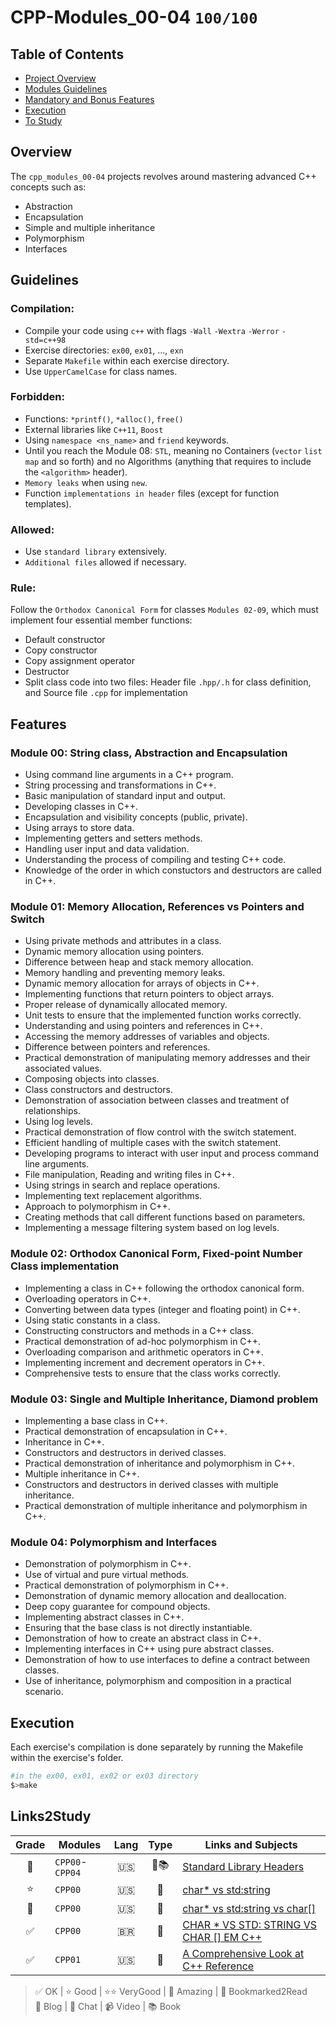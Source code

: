 # CPP-Modules_00-04 `100/100`



## Table of Contents
- [Project Overview](#overview)
- [Modules Guidelines](#guidelines)
- [Mandatory and Bonus Features](#features)
- [Execution](#execution)
- [To Study](#Links2Study)


## Overview
The `cpp_modules_00-04` projects revolves around mastering advanced C++ concepts such as:
- Abstraction
- Encapsulation
- Simple and multiple inheritance
- Polymorphism
- Interfaces

## Guidelines

### Compilation:

- Compile your code using `c++` with flags `-Wall` `-Wextra` `-Werror` `-std=c++98`
- Exercise directories: `ex00`, `ex01`, ..., `exn`
- Separate `Makefile` within each exercise directory.
- Use `UpperCamelCase` for class names.

### Forbidden:

- Functions: `*printf()`, `*alloc()`, `free()`
- External libraries like `C++11`, `Boost`
- Using `namespace <ns_name>` and `friend` keywords.
- Until you reach the Module 08: `STL`, meaning no Containers (`vector` `list` `map` and so forth) and no Algorithms (anything that requires to include the `<algorithm>` header).
- `Memory leaks` when using `new`.
- Function `implementations in header` files (except for function templates).

### Allowed:

- Use `standard library` extensively.
- `Additional files` allowed if necessary.

### Rule:
Follow the `Orthodox Canonical Form` for classes `Modules 02-09`, which must implement four essential member functions:
- Default constructor
- Copy constructor
- Copy assignment operator
- Destructor
- Split class code into two files: Header file `.hpp/.h` for class definition, and Source file `.cpp` for implementation

## Features

### Module 00: String class, Abstraction and Encapsulation

- Using command line arguments in a C++ program.
- String processing and transformations in C++.
- Basic manipulation of standard input and output.
- Developing classes in C++.
- Encapsulation and visibility concepts (public, private).
- Using arrays to store data.
- Implementing getters and setters methods.
- Handling user input and data validation.
- Understanding the process of compiling and testing C++ code.
- Knowledge of the order in which constuctors and destructors are called in C++.
  
### Module 01: Memory Allocation, References vs Pointers and Switch  

- Using private methods and attributes in a class.
- Dynamic memory allocation using pointers.
- Difference between heap and stack memory allocation.
- Memory handling and preventing memory leaks.
- Dynamic memory allocation for arrays of objects in C++.
- Implementing functions that return pointers to object arrays.
- Proper release of dynamically allocated memory.
- Unit tests to ensure that the implemented function works correctly.
- Understanding and using pointers and references in C++.
- Accessing the memory addresses of variables and objects.
- Difference between pointers and references.
- Practical demonstration of manipulating memory addresses and their associated values.
- Composing objects into classes.
- Class constructors and destructors.
- Demonstration of association between classes and treatment of relationships.
- Using log levels.
- Practical demonstration of flow control with the switch statement.
- Efficient handling of multiple cases with the switch statement.
- Developing programs to interact with user input and process command line arguments.
- File manipulation, Reading and writing files in C++.
- Using strings in search and replace operations.
- Implementing text replacement algorithms.
- Approach to polymorphism in C++.
- Creating methods that call different functions based on parameters.
- Implementing a message filtering system based on log levels.
  
### Module 02: Orthodox Canonical Form, Fixed-point Number Class implementation

- Implementing a class in C++ following the orthodox canonical form.
- Overloading operators in C++.
- Converting between data types (integer and floating point) in C++.
- Using static constants in a class.
- Constructing constructors and methods in a C++ class.
- Practical demonstration of ad-hoc polymorphism in C++.
- Overloading comparison and arithmetic operators in C++.
- Implementing increment and decrement operators in C++.
- Comprehensive tests to ensure that the class works correctly.


### Module 03: Single and Multiple Inheritance, Diamond problem
- Implementing a base class in C++.
- Practical demonstration of encapsulation in C++.
- Inheritance in C++.
- Constructors and destructors in derived classes.
- Practical demonstration of inheritance and polymorphism in C++.
- Multiple inheritance in C++.
- Constructors and destructors in derived classes with multiple inheritance.
- Practical demonstration of multiple inheritance and polymorphism in C++.
  
### Module 04: Polymorphism and Interfaces

- Demonstration of polymorphism in C++.
- Use of virtual and pure virtual methods.
- Practical demonstration of polymorphism in C++.
- Demonstration of dynamic memory allocation and deallocation.
- Deep copy guarantee for compound objects.
- Implementing abstract classes in C++.
- Ensuring that the base class is not directly instantiable.
- Demonstration of how to create an abstract class in C++.
- Implementing interfaces in C++ using pure abstract classes.
- Demonstration of how to use interfaces to define a contract between classes.
- Use of inheritance, polymorphism and composition in a practical scenario.

## Execution
Each exercise's compilation is done separately by running the Makefile within the exercise's folder.  
```bash
#in the ex00, ex01, ex02 or ex03 directory
$>make
```

## Links2Study

| Grade |Modules|Lang | Type| Links and Subjects |
|:---------:|-------|:---:|:---:|--------------------|
|🤩|`CPP00`-`CPP04` | 🇺🇸 | 📄📚|[Standard Library Headers](https://en.cppreference.com/w/cpp/header)|  
|⭐|`CPP00`         | 🇺🇸 | 💭 | [char* vs std:string](https://stackoverflow.com/questions/15738095/what-is-the-exact-technical-difference-between-const-char-and-const-string)|  
|🤩|`CPP00`         | 🇺🇸 | 📄 |[char* vs std:string vs char[]](https://www.geeksforgeeks.org/char-vs-stdstring-vs-char-c/)|  
|✅|`CPP00`         | 🇧🇷 | 📄 |[CHAR * VS STD: STRING VS CHAR [] EM C++](https://acervolima.com/char-vs-std-string-vs-char-em-c/)|  
|✅|`CPP01`         | 🇺🇸 | 📄 |[A Comprehensive Look at C++ Reference](https://www.simplilearn.com/tutorials/cpp-tutorial/cpp-reference)|  


> ✅ OK | ⭐ Good | ⭐⭐ VeryGood | 🤩 Amazing | 🔖 Bookmarked2Read  
> 📄 Blog | 💭 Chat | 📹 Video | 📚 Book



